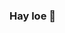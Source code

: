 ### Hay loe 👋

<!--
**Beakeeper/Beakeeper** is a ✨ _special_ ✨ repository because its `README.md` (this file) appears on your GitHub profile.

Here are some ideas to get you started:

- 🔭 I’m currently a student getting my bachelors in comouter science.
- 🌱 I’m not proud of it but I haven't done any projects outside of my curriculum .
- 👯 I’m looking to collaborate on anything, I'm completely lost in the programming world.
- 🤔 I’m looking for help with everthing haha
- 💬 Ask me about myself, my interests , goals and anything in general.
- 📫 How to reach me... can't say there are creeps on the internet.
- 😄 Pronouns: she, her.
- ⚡ Fun fact, I love mixing different foods and creating something good or interesting haha.
-->
